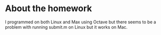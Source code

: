 # About the homework

I programmed on both Linux and Max using Octave but there seems to be a problem with running submit.m on Linux but it works on Mac.
